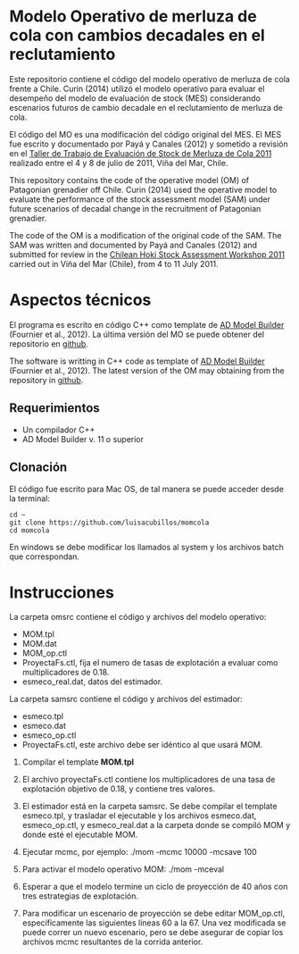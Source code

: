 Modelo Operativo de merluza de cola con cambios decadales en el reclutamiento
===========

Este repositorio contiene el código del modelo operativo de merluza de cola frente a Chile. Curin (2014) utilizó el modelo operativo para evaluar el desempeño del modelo de evaluación de stock (MES) considerando escenarios futuros de cambio decadale en el reclutamiento de merluza de cola.

El código del MO es una modificación del código original del MES. El MES fue escrito y documentado por Payá y Canales (2012) y sometido a revisión en el [Taller de Trabajo de Evaluación de Stock de Merluza de Cola 2011 ](https://sites.google.com/site/chsaw2011/home) realizado entre el 4 y 8 de julio de 2011, Viña del Mar, Chile.


This repository contains the code of the operative model (OM) of Patagonian grenadier off Chile. Curin (2014) used the operative model to evaluate the performance of the stock assessment model (SAM) under future scenarios of decadal change in the recruitment of Patagonian grenadier.

The code of the OM is  a modification of the original code of the SAM. The SAM was written and documented by Payá and Canales (2012) and submitted for review in the [Chilean Hoki Stock Assessment Workshop 2011](https://sites.google.com/site/chsaw2011/home) carried out in Viña del Mar (Chile), from 4 to 11 July 2011.

# Aspectos técnicos

El programa es escrito en código C++ como template de [AD Model Builder](http://www.admb-project.org) (Fournier et al., 2012). La última versión del MO se puede obtener del repositorio en [github](https://github.com/LuisACubillos/momcola).

The software is writting in C++ code as template of [AD Model Builder](http://www.admb-project.org) (Fournier et al., 2012). The latest version of the OM may obtaining from the repository in [github](https://github.com/LuisACubillos/momcola). 

## Requerimientos

* Un compilador C++
* AD Model Builder v. 11 o superior

## Clonación

El código fue escrito para Mac OS, de tal manera se puede acceder desde la terminal:

	cd ~
	git clone https://github.com/luisacubillos/momcola
	cd momcola                                                                                                                             

En windows se debe modificar los llamados al system y los archivos batch que correspondan.

# Instrucciones

La carpeta omsrc contiene el código y archivos del modelo operativo:

* MOM.tpl
* MOM.dat
* MOM_op.ctl
* ProyectaFs.ctl, fija el numero de tasas de explotación a evaluar como multiplicadores de 0.18.
* esmeco_real.dat, datos del estimador. 

La carpeta samsrc contiene el código y archivos del estimador:

* esmeco.tpl
* esmeco.dat
* esmeco_op.ctl
* ProyectaFs.ctl, este archivo debe ser idéntico al que usará MOM.


1) Compilar el template **MOM.tpl**

2) El archivo proyectaFs.ctl contiene los multiplicadores de una tasa de explotación objetivo de 0.18, y contiene tres valores.

3) El estimador está en la carpeta samsrc. Se debe compilar el template esmeco.tpl, y trasladar el ejecutable y los archivos esmeco.dat, esmeco_op.ctl, y esmeco_real.dat a la carpeta donde se compiló MOM y donde esté el ejecutable MOM.

4) Ejecutar mcmc, por ejemplo: ./mom -mcmc 10000 -mcsave 100

5) Para activar el modelo operativo MOM: ./mom -mceval

6) Esperar a que el modelo termine un ciclo de proyección de 40 años con tres estrategias de explotación.

7) Para modificar un escenario de proyección se debe editar MOM_op.ctl, específicamente las siguientes líneas 60 a la 67. Una vez modificada se puede correr un nuevo escenario, pero se debe asegurar de copiar los archivos mcmc resultantes de la corrida anterior.



